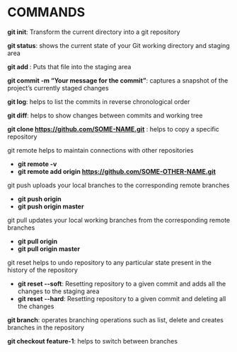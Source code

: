 # COMMANDS 

**git init**: Transform the current directory into a git repository

**git status**: shows the current state of your Git working directory and staging area

**git add <filename>**: Puts that file into the staging area

**git commit -m “Your message for the commit”**: captures a snapshot of the project’s currently staged changes

**git log**: helps to list the commits in reverse chronological order

**git diff**: helps to show changes between commits and working tree

**git clone https://github.com/SOME-NAME.git** : helps to copy a specific repository

git remote helps to maintain connections with other repositories
   - **git remote -v**
   - **git remote add origin https://github.com/SOME-OTHER-NAME.git**

git push uploads your local branches to the corresponding remote branches
   - **git push origin**
   - **git push origin master**

git pull updates your local working branches from the corresponding remote branches
   - **git pull origin**
   - **git pull origin master**

git reset helps to undo repository to any particular state present in the history of the repository
   - **git reset --soft**: Resetting repository to a given commit and adds all the changes to the staging area
   - **git reset --hard**:  Resetting repository to a given commit and deleting all the changes

**git branch**: operates branching operations such as list, delete and creates branches in the repository

**git checkout feature-1**: helps to switch between branches

